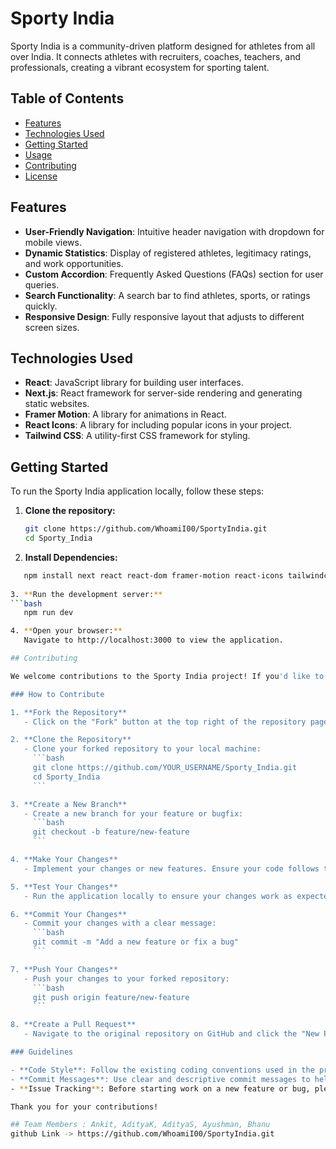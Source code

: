 # Sporty India

Sporty India is a community-driven platform designed for athletes from all over India. It connects athletes with recruiters, coaches, teachers, and professionals, creating a vibrant ecosystem for sporting talent.

## Table of Contents

- [Features](#features)
- [Technologies Used](#technologies-used)
- [Getting Started](#getting-started)
- [Usage](#usage)
- [Contributing](#contributing)
- [License](#license)

## Features

- **User-Friendly Navigation**: Intuitive header navigation with dropdown for mobile views.
- **Dynamic Statistics**: Display of registered athletes, legitimacy ratings, and work opportunities.
- **Custom Accordion**: Frequently Asked Questions (FAQs) section for user queries.
- **Search Functionality**: A search bar to find athletes, sports, or ratings quickly.
- **Responsive Design**: Fully responsive layout that adjusts to different screen sizes.

## Technologies Used

- **React**: JavaScript library for building user interfaces.
- **Next.js**: React framework for server-side rendering and generating static websites.
- **Framer Motion**: A library for animations in React.
- **React Icons**: A library for including popular icons in your project.
- **Tailwind CSS**: A utility-first CSS framework for styling.

## Getting Started

To run the Sporty India application locally, follow these steps:

1. **Clone the repository:**
   ```bash
   git clone https://github.com/WhoamiI00/SportyIndia.git
   cd Sporty_India

2. **Install Dependencies:**
```bash
   npm install next react react-dom framer-motion react-icons tailwindcss dotenv mysql2 react-toastify swiper axios cors
   
3. **Run the development server:**
```bash
   npm run dev

4. **Open your browser:**
   Navigate to http://localhost:3000 to view the application.

## Contributing

We welcome contributions to the Sporty India project! If you'd like to contribute, please follow these steps:

### How to Contribute

1. **Fork the Repository**
   - Click on the "Fork" button at the top right of the repository page on GitHub to create your own copy of the project.

2. **Clone the Repository**
   - Clone your forked repository to your local machine:
     ```bash
     git clone https://github.com/YOUR_USERNAME/Sporty_India.git
     cd Sporty_India
     ```

3. **Create a New Branch**
   - Create a new branch for your feature or bugfix:
     ```bash
     git checkout -b feature/new-feature
     ```

4. **Make Your Changes**
   - Implement your changes or new features. Ensure your code follows the existing style and conventions.

5. **Test Your Changes**
   - Run the application locally to ensure your changes work as expected.

6. **Commit Your Changes**
   - Commit your changes with a clear message:
     ```bash
     git commit -m "Add a new feature or fix a bug"
     ```

7. **Push Your Changes**
   - Push your changes to your forked repository:
     ```bash
     git push origin feature/new-feature
     ```

8. **Create a Pull Request**
   - Navigate to the original repository on GitHub and click the "New Pull Request" button. Provide a clear description of your changes and submit the pull request.

### Guidelines

- **Code Style**: Follow the existing coding conventions used in the project.
- **Commit Messages**: Use clear and descriptive commit messages to help maintain the project's history.
- **Issue Tracking**: Before starting work on a new feature or bug, please check if an issue already exists. If not, feel free to open a new issue to discuss your idea.

Thank you for your contributions!

## Team Members : Ankit, AdityaK, AdityaS, Ayushman, Bhanu
github Link -> https://github.com/WhoamiI00/SportyIndia.git
